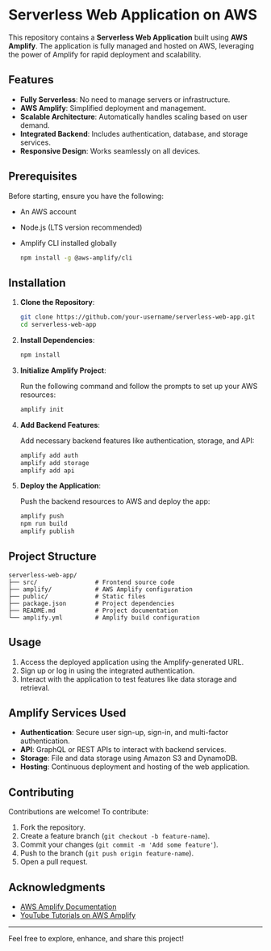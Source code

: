 # Serverless Web Application on AWS

This repository contains a **Serverless Web Application** built using **AWS Amplify**. The application is fully managed and hosted on AWS, leveraging the power of Amplify for rapid deployment and scalability.

## Features

- **Fully Serverless**: No need to manage servers or infrastructure.
- **AWS Amplify**: Simplified deployment and management.
- **Scalable Architecture**: Automatically handles scaling based on user demand.
- **Integrated Backend**: Includes authentication, database, and storage services.
- **Responsive Design**: Works seamlessly on all devices.

## Prerequisites

Before starting, ensure you have the following:

- An AWS account
- Node.js (LTS version recommended)
- Amplify CLI installed globally

  ```bash
  npm install -g @aws-amplify/cli
  ```

## Installation

1. **Clone the Repository**:

   ```bash
   git clone https://github.com/your-username/serverless-web-app.git
   cd serverless-web-app
   ```

2. **Install Dependencies**:

   ```bash
   npm install
   ```

3. **Initialize Amplify Project**:

   Run the following command and follow the prompts to set up your AWS resources:

   ```bash
   amplify init
   ```

4. **Add Backend Features**:

   Add necessary backend features like authentication, storage, and API:

   ```bash
   amplify add auth
   amplify add storage
   amplify add api
   ```

5. **Deploy the Application**:

   Push the backend resources to AWS and deploy the app:

   ```bash
   amplify push
   npm run build
   amplify publish
   ```

## Project Structure

```
serverless-web-app/
├── src/                # Frontend source code
├── amplify/            # AWS Amplify configuration
├── public/             # Static files
├── package.json        # Project dependencies
├── README.md           # Project documentation
└── amplify.yml         # Amplify build configuration
```

## Usage

1. Access the deployed application using the Amplify-generated URL.
2. Sign up or log in using the integrated authentication.
3. Interact with the application to test features like data storage and retrieval.

## Amplify Services Used

- **Authentication**: Secure user sign-up, sign-in, and multi-factor authentication.
- **API**: GraphQL or REST APIs to interact with backend services.
- **Storage**: File and data storage using Amazon S3 and DynamoDB.
- **Hosting**: Continuous deployment and hosting of the web application.

## Contributing

Contributions are welcome! To contribute:

1. Fork the repository.
2. Create a feature branch (`git checkout -b feature-name`).
3. Commit your changes (`git commit -m 'Add some feature'`).
4. Push to the branch (`git push origin feature-name`).
5. Open a pull request.

## Acknowledgments

- [AWS Amplify Documentation](https://docs.amplify.aws)
- [YouTube Tutorials on AWS Amplify](https://www.youtube.com/results?search_query=aws+amplify)

---

Feel free to explore, enhance, and share this project!
